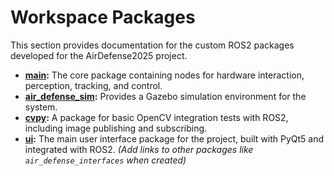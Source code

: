 # Workspace Packages

This section provides documentation for the custom ROS2 packages developed for the AirDefense2025 project.

*   **[main](main.md):** The core package containing nodes for hardware interaction, perception, tracking, and control.
*   **[air_defense_sim](./air_defense_sim.md):** Provides a Gazebo simulation environment for the system.
*   **[cvpy](./cvpy.md):** A package for basic OpenCV integration tests with ROS2, including image publishing and subscribing.
*   **[ui](./ui.md):** The main user interface package for the project, built with PyQt5 and integrated with ROS2.
*(Add links to other packages like `air_defense_interfaces` when created)*